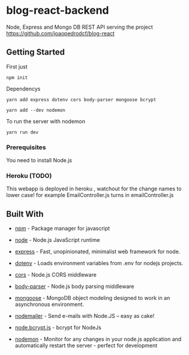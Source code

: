 # blog-react-backend

Node, Express and Mongo DB REST API serving the project https://github.com/joaopedrodcf/blog-react

## Getting Started

First just

```
npm init
```

Dependencys
```
yarn add express dotenv cors body-parser mongoose bcrypt
```

```
yarn add --dev nodemon
```

To run the server with nodemon
```
yarn run dev
```

### Prerequisites

You need to install Node.js

### Heroku (TODO)

This webapp is deployed in heroku , watchout for the change names to lower case!
for example EmailController.js turns in emailController.js

## Built With

* [npm](https://github.com/npm/npm) - Package manager for javascript
* [node](https://github.com/nodejs/node) - Node.js JavaScript runtime


* [express](https://github.com/expressjs/express) - Fast, unopinionated, minimalist web framework for node.
* [dotenv](https://github.com/motdotla/dotenv) - Loads environment variables from .env for nodejs projects.
* [cors](https://github.com/expressjs/cors) - Node.js CORS middleware
* [body-parser](https://github.com/expressjs/body-parser) - Node.js body parsing middleware
* [mongoose](https://github.com/Automattic/mongoose) - MongoDB object modeling designed to work in an asynchronous environment.
* [nodemailer](https://github.com/nodemailer/nodemailer) - Send e-mails with Node.JS – easy as cake!
* [node.bcrypt.js](https://github.com/kelektiv/node.bcrypt.js) - bcrypt for NodeJs 

* [nodemon](https://github.com/remy/nodemon) - Monitor for any changes in your node.js application and automatically restart the server - perfect for development